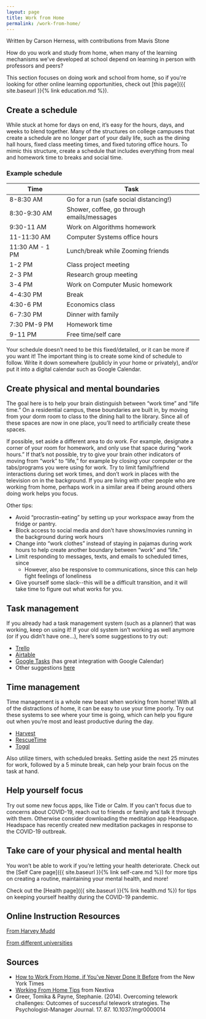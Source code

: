 ```yaml
---
layout: page
title: Work from Home
permalink: /work-from-home/
---
```


Written by Carson Herness, with contributions from Mavis Stone

How do you work and study from home, when many of the learning mechanisms we've developed at school depend on learning in person with professors and peers?

This section focuses on doing work and school from home, so if you're looking for other online learning opportunities, check out [this page]({{ site.baseurl }}{% link education.md %}). 

## Create a schedule
While stuck at home for days on end, it’s easy for the hours, days, and weeks to blend together. Many of the structures on college campuses that create a schedule are no longer part of your daily life, such as the dining hall hours, fixed class meeting times, and fixed tutoring office hours. To mimic this structure, create a schedule that includes everything from meal and homework time to breaks and social time.

### Example schedule
| Time            | Task                                        |
| --------------- | --------------------------------------------|
| 8-8:30 AM       | Go for a run (safe social distancing!)      |
| 8:30-9:30 AM    | Shower, coffee, go through emails/messages  |
| 9:30-11 AM      | Work on Algorithms homework                 |
| 11-11:30 AM     | Computer Systems office hours               |
| 11:30 AM - 1 PM | Lunch/break while Zooming friends           |
| 1-2 PM          | Class project meeting                       |
| 2-3 PM          | Research group meeting                      |             
| 3-4 PM          | Work on Computer Music homework             |
| 4-4:30 PM       | Break                                       |
| 4:30-6 PM       | Economics class                             |
| 6-7:30 PM       | Dinner with family                          |
| 7:30 PM-9 PM    | Homework time                               |
| 9-11 PM         | Free time/self care                         |

Your schedule doesn’t need to be this fixed/detailed, or it can be more if you want it! The important thing is to create some kind of schedule to follow. Write it down somewhere (publicly in your home or privately), and/or put it into a digital calendar such as Google Calendar.

## Create physical and mental boundaries
The goal here is to help your brain distinguish between “work time” and “life time.” On a residential campus, these boundaries are built in, by moving from your dorm room to class to the dining hall to the library. Since all of these spaces are now in one place, you’ll need to artificially create these spaces.

If possible, set aside a different area to do work. For example, designate a corner of your room for homework, and only use that space during “work hours.” If that’s not possible, try to give your brain other indicators of moving from “work” to “life,” for example by closing your computer or the tabs/programs you were using for work. Try to limit family/friend interactions during set work times, and don’t work in places with the television on in the background. If you are living with other people who are working from home, perhaps work in a similar area if being around others doing work helps you focus. 

Other tips: 
* Avoid “procrastin-eating” by setting up your workspace away from the fridge or pantry.
* Block access to social media and don’t have shows/movies running in the background during work hours
* Change into “work clothes” instead of staying in pajamas during work hours to help create another boundary between “work” and “life.”
* Limit responding to messages, texts, and emails to scheduled times, since 
    * However, also be responsive to communications, since this can help fight feelings of loneliness
* Give yourself some slack--this will be a difficult transition, and it will take time to figure out what works for you.

## Task management
If you already had a task management system (such as a planner) that was working, keep on using it! If your old system isn’t working as well anymore (or if you didn’t have one…), here’s some suggestions to try out:
* [Trello](https://trello.com/)
* [Airtable](https://airtable.com/)
* [Google Tasks](https://support.google.com/tasks/answer/7675772?co=GENIE.Platform%3DDesktop&hl=en) (has great integration with Google Calendar)
* Other suggestions [here](https://blog.capterra.com/free-task-management-software/)

## Time management
Time management is a whole new beast when working from home! With all of the distractions of home, it can be easy to use your time poorly. Try out these systems to see where your time is going, which can help you figure out when you’re most and least productive during the day.
* [Harvest](https://www.getharvest.com/)
* [RescueTime](https://www.rescuetime.com/)
* [Toggl](https://toggl.com/)

Also utilize timers, with scheduled breaks. Setting aside the next 25 minutes for work, followed by a 5 minute break, can help your brain focus on the task at hand.

## Help yourself focus
Try out some new focus apps, like Tide or Calm. If you can't focus due to concerns about COVID-19, reach out to friends or family and talk it through with them. Otherwise consider downloading the meditation app Headspace. Headspace has recently created new meditation packages in response to the COVID-19 outbreak.

## Take care of your physical and mental health
You won’t be able to work if you’re letting your health deteriorate. Check out the [Self Care page]({{ site.baseurl }}{% link self-care.md %}) for more tips on creating a routine, maintaining your mental health, and more!

Check out the [Health page]({{ site.baseurl }}{% link health.md %}) for tips on keeping yourself healthy during the COVID-19 pandemic.

## Online Instruction Resources
[From Harvey Mudd](https://docs.google.com/document/d/13QjhKbCiVq084Rqz9kO86iaKTYdeZAdCuJHvZLFwssU/edit?usp=sharing)

[From different universities](https://docs.google.com/spreadsheets/d/1VT9oiNYPyiEsGHBoDKlwLlWAsWP58sGV7A3oIuEUG3k/edit#gid=1552188977)

## Sources
* [How to Work From Home, if You’ve Never Done It Before](https://www.nytimes.com/2020/03/12/smarter-living/how-to-work-from-home-if-youve-never-done-it-before.html) from the New York Times
* [Working From Home Tips](https://www.nextiva.com/blog/working-from-home-tips.html) from Nextiva
* Greer, Tomika & Payne, Stephanie. (2014). Overcoming telework challenges: Outcomes of successful telework strategies. The Psychologist-Manager Journal. 17. 87. 10.1037/mgr0000014
